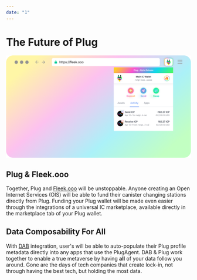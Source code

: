 ```yaml
---
date: "1"
---
```


# The Future of Plug

![](imgs/fleekooo-plug.png)

## Plug & Fleek.ooo

Together, Plug and [Fleek.ooo](fleek.ooo) will be unstoppable. Anyone creating an Open Internet Services (OIS) will be able to fund their canister changing stations directly from Plug. Funding your Plug wallet will be made even easier through the integrations of a universal IC marketplace, available directly in the marketplace tab of your Plug wallet.

## Data Composability For All

With [DAB]() integration, user's will be able to auto-populate their Plug profile metadata directly into any apps that use the PlugAgent. DAB & Plug work together to enable a true metaverse by having **all** of your data follow you around. Gone are the days of tech companies that create lock-in, not through having the best tech, but holding the most data.
